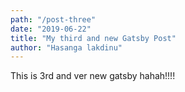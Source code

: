 ```yaml
---
path: "/post-three"
date: "2019-06-22"
title: "My third and new Gatsby Post"
author: "Hasanga lakdinu"
---
```


This is 3rd and ver new  gatsby hahah!!!!
